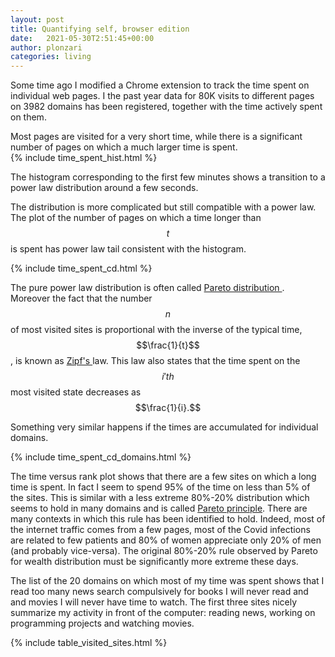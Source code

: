 ```yaml
---
layout: post
title: Quantifying self, browser edition
date:   2021-05-30T2:51:45+00:00
author: plonzari
categories: living
---
```


Some time ago I modified a Chrome extension to track the time spent on individual web pages.
I the past year data for 80K visits to different pages on 3982 domains has been registered, 
together with the time actively spent on them.

Most pages are visited for a very short time, while there is a significant number of pages on which 
a much larger time is spent.  
{% include time_spent_hist.html %}

The histogram corresponding to the first few minutes shows a transition to a power law distribution 
around a few seconds.  

The distribution is more complicated but still compatible with a power law. The plot of the 
number of pages on which a time longer than $$t$$ is spent has power law tail consistent with
the histogram.

{% include time_spent_cd.html %}

The pure power law distribution is often called 
<a href="https://en.wikipedia.org/wiki/Pareto_distribution"> Pareto 
distribution </a>. Moreover the fact that  the number $$n$$ of most visited sites is proportional with
the inverse of the typical time,
$$\frac{1}{t}$$,  is known as <a href="https://en.wikipedia.org/wiki/Zipf's_law"> Zipf's </a> law.
This law also states that the time spent on the  $$i'th$$ most visited state decreases as $$\frac{1}{i}.$$

Something very similar happens if the times are accumulated for individual domains.

{% include time_spent_cd_domains.html %}




The time versus rank plot shows that there are a few sites on which a long time is spent. In fact I seem 
 to spend 95% of the time on less than 5% of the sites. This is similar with a less extreme 80%-20% 
 distribution which seems to hold in many domains and is called 
 <a href="https://en.wikipedia.org/wiki/Pareto_principle"> Pareto principle</a>. There are many 
 contexts in which this rule has been identified to hold. Indeed, most of the internet traffic 
 comes from a few pages, most of the Covid infections are related to few patients and 80% of 
 women appreciate only 20% of men (and probably vice-versa). The original 80%-20% rule observed by 
 Pareto for wealth distribution must be significantly more extreme these days. 
 
The list of the 20 domains on which  most of my time was spent shows that  I read too many news 
  search  compulsively for books I will never read and   and movies I will never have time to watch. 
  The first three sites nicely summarize my activity in front of the computer: reading news, 
  working on programming projects and watching movies.

  {% include table_visited_sites.html %}
